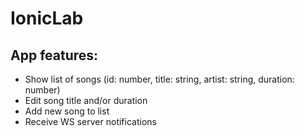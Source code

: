# IonicLab

## App features:

- Show list of songs (id: number, title: string, artist: string, duration: number)
- Edit song title and/or duration
- Add new song to list
- Receive WS server notifications
